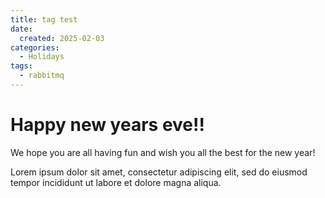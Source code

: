 ```yaml
---
title: tag test
date:
  created: 2025-02-03
categories:
  - Holidays
tags:
  - rabbitmq
---
```


# Happy new years eve!!

We hope you are all having fun and wish you all the best for the new year!
<!-- more -->

Lorem ipsum dolor sit amet, consectetur adipiscing elit, sed do eiusmod
tempor incididunt ut labore et dolore magna aliqua.

<script>
    alert('hello!');
</script>